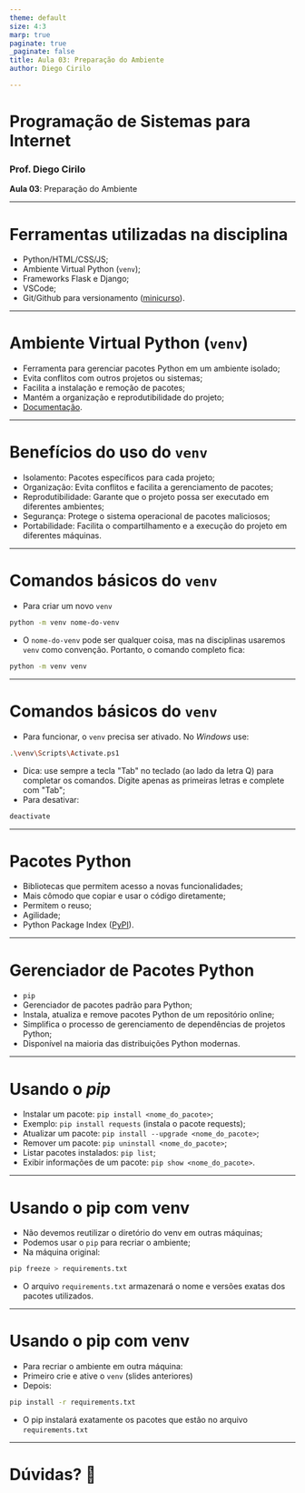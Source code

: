 ```yaml
---
theme: default
size: 4:3
marp: true
paginate: true
_paginate: false
title: Aula 03: Preparação do Ambiente
author: Diego Cirilo

---
```

<style>
img {
  display: block;
  margin: 0 auto;
}
</style>

# <!-- fit --> Programação de Sistemas para Internet

### Prof. Diego Cirilo

**Aula 03**: Preparação do Ambiente

---
# Ferramentas utilizadas na disciplina
- Python/HTML/CSS/JS;
- Ambiente Virtual Python (`venv`);
- Frameworks Flask e Django;
- VSCode;
- Git/Github para versionamento ([minicurso](https://dvcirilo-ifrn.github.io/minicursos/git/git.html)).

---
# Ambiente Virtual Python (`venv`)
- Ferramenta para gerenciar pacotes Python em um ambiente isolado;
- Evita conflitos com outros projetos ou sistemas;
- Facilita a instalação e remoção de pacotes;
- Mantém a organização e reprodutibilidade do projeto;
- [Documentação](https://docs.python.org/pt-br/3/library/venv.html).

---
# Benefícios do uso do `venv`
- Isolamento: Pacotes específicos para cada projeto;
- Organização: Evita conflitos e facilita a gerenciamento de pacotes;
- Reprodutibilidade: Garante que o projeto possa ser executado em diferentes ambientes;
- Segurança: Protege o sistema operacional de pacotes maliciosos;
- Portabilidade: Facilita o compartilhamento e a execução do projeto em diferentes máquinas.

---
# Comandos básicos do `venv`

- Para criar um novo `venv`
```sh
python -m venv nome-do-venv
```
- O `nome-do-venv` pode ser qualquer coisa, mas na disciplinas usaremos `venv` como convenção. Portanto, o comando completo fica:
```sh
python -m venv venv
```
---
# Comandos básicos do `venv`
- Para funcionar, o `venv` precisa ser ativado. No *Windows* use:
```sh
.\venv\Scripts\Activate.ps1
```
- Dica: use sempre a tecla "Tab" no teclado (ao lado da letra Q) para completar os comandos. Digite apenas as primeiras letras e complete com "Tab";
- Para desativar:
```sh
deactivate
```

---
# Pacotes Python
- Bibliotecas que permitem acesso a novas funcionalidades;
- Mais cômodo que copiar e usar o código diretamente;
- Permitem o reuso;
- Agilidade;
- Python Package Index ([PyPI](https://pypi.org)).

---
# Gerenciador de Pacotes Python
- `pip`
- Gerenciador de pacotes padrão para Python;
- Instala, atualiza e remove pacotes Python de um repositório online;
- Simplifica o processo de gerenciamento de dependências de projetos Python;
- Disponível na maioria das distribuições Python modernas.

---
# Usando o *pip*
- Instalar um pacote: `pip install <nome_do_pacote>`;
- Exemplo: `pip install requests` (instala o pacote requests);
- Atualizar um pacote: `pip install --upgrade <nome_do_pacote>`;
- Remover um pacote: `pip uninstall <nome_do_pacote>`;
- Listar pacotes instalados: `pip list`;
- Exibir informações de um pacote: `pip show <nome_do_pacote>`.

---
# Usando o pip com venv
- Não devemos reutilizar o diretório do venv em outras máquinas;
- Podemos usar o `pip` para recriar o ambiente;
- Na máquina original:
```sh
pip freeze > requirements.txt
```
- O arquivo `requirements.txt` armazenará o nome e versões exatas dos pacotes utilizados.

---
# Usando o pip com venv
- Para recriar o ambiente em outra máquina:
- Primeiro crie e ative o `venv` (slides anteriores)
- Depois:
```sh
pip install -r requirements.txt
```
- O pip instalará exatamente os pacotes que estão no arquivo `requirements.txt`

---

# <!--fit--> Dúvidas? 🤔

